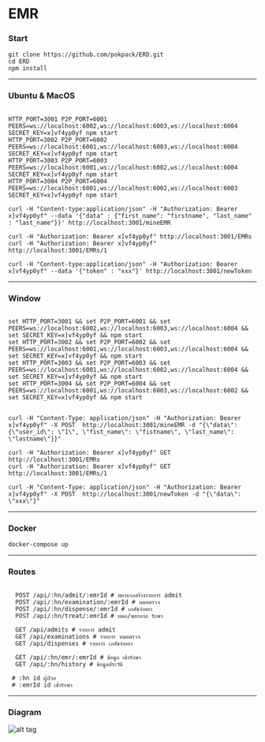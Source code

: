# **EMR**

### **Start**

```
git clone https://github.com/pokpack/ERD.git
cd ERD
npm install
```

___________
### **Ubuntu & MacOS**

```

HTTP_PORT=3001 P2P_PORT=6001 PEERS=ws://localhost:6002,ws://localhost:6003,ws://localhost:6004 SECRET_KEY=x]vf4yp0yf npm start
HTTP_PORT=3002 P2P_PORT=6002 PEERS=ws://localhost:6001,ws://localhost:6003,ws://localhost:6004 SECRET_KEY=x]vf4yp0yf npm start
HTTP_PORT=3003 P2P_PORT=6003 PEERS=ws://localhost:6001,ws://localhost:6002,ws://localhost:6004 SECRET_KEY=x]vf4yp0yf npm start
HTTP_PORT=3004 P2P_PORT=6004 PEERS=ws://localhost:6001,ws://localhost:6002,ws://localhost:6003 SECRET_KEY=x]vf4yp0yf npm start

curl -H "Content-type:application/json" -H "Authorization: Bearer x]vf4yp0yf" --data '{"data" : {"first_name": "firstname", "last_name" : "last_name"}}' http://localhost:3001/mineEMR

curl -H "Authorization: Bearer x]vf4yp0yf" http://localhost:3001/EMRs
curl -H "Authorization: Bearer x]vf4yp0yf" http://localhost:3001/EMRs/1

curl -H "Content-type:application/json" -H "Authorization: Bearer x]vf4yp0yf" --data '{"token" : "xxx"}' http://localhost:3001/newToken

```
___________
### **Window**

```

set HTTP_PORT=3001 && set P2P_PORT=6001 && set PEERS=ws://localhost:6002,ws://localhost:6003,ws://localhost:6004 && set SECRET_KEY=x]vf4yp0yf && npm start
set HTTP_PORT=3002 && set P2P_PORT=6002 && set PEERS=ws://localhost:6001,ws://localhost:6003,ws://localhost:6004 && set SECRET_KEY=x]vf4yp0yf && npm start
set HTTP_PORT=3003 && set P2P_PORT=6003 && set PEERS=ws://localhost:6001,ws://localhost:6002,ws://localhost:6004 && set SECRET_KEY=x]vf4yp0yf && npm start
set HTTP_PORT=3004 && set P2P_PORT=6004 && set PEERS=ws://localhost:6001,ws://localhost:6003,ws://localhost:6002 && set SECRET_KEY=x]vf4yp0yf && npm start


curl -H "Content-Type: application/json" -H "Authorization: Bearer x]vf4yp0yf" -X POST  http://localhost:3001/mineEMR -d "{\"data\":{\"user_id\": \"1\", \"fist_name\": \"fistname\", \"last_name\": \"lastname\"}}"

curl -H "Authorization: Bearer x]vf4yp0yf" GET http://localhost:3001/EMRs
curl -H "Authorization: Bearer x]vf4yp0yf" GET http://localhost:3001/EMRs/1

curl -H "Content-Type: application/json" -H "Authorization: Bearer x]vf4yp0yf" -X POST  http://localhost:3001/newToken -d "{\"data\": \"xxx\"}"

```

___________
### **Docker**


``` docker-compose up ```
___________
### **Routes**

```

  POST /api/:hn/admit/:emrId # พยาบาลสร้างรายการ admit
  POST /api/:hn/examination/:emrId # หมอตรวจ
  POST /api/:hn/dispense/:emrId # เภสัชจ่ายยา
  POST /api/:hn/treat/:emrId # หมอ/พยาบาล รักษา

  GET /api/admits # รายการ admit
  GET /api/examinations # รายการ หมอตรวจ
  GET /api/dispenses # รายการ เภสัชจ่ายยา

  GET /api/:hn/emr/:emrId # ข้อมูล เข้ารักษา
  GET /api/:hn/history # ข้อมูลประวัติ

 # :hn id ผู้ป่วย
 # :emrId id เข้ารักษา
 ```
___________
### **Diagram**


![alt tag](doc/diagram.png)



